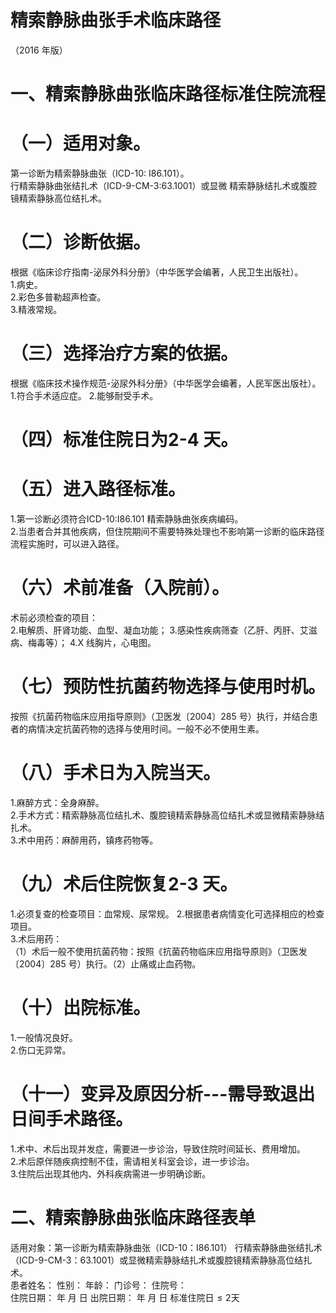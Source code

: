 # 精索静脉曲张手术临床路径  
（2016 年版）  
# 一、精索静脉曲张临床路径标准住院流程  
# （一）适用对象。  
第一诊断为精索静脉曲张（ICD-10: I86.101）。  
行精索静脉曲张结扎术（ICD-9-CM-3:63.1001）或显微 精索静脉结扎术或腹腔镜精索静脉高位结扎术。  
# （二）诊断依据。  
根据《临床诊疗指南-泌尿外科分册》（中华医学会编著，人民卫生出版社）。  
1.病史。  
2.彩色多普勒超声检查。  
3.精液常规。  
# （三）选择治疗方案的依据。  
根据《临床技术操作规范-泌尿外科分册》（中华医学会编著，人民军医出版社）。  
1.符合手术适应症。 2.能够耐受手术。  
# （四）标准住院日为2-4 天。  
# （五）进入路径标准。  
1.第一诊断必须符合ICD-10:I86.101 精索静脉曲张疾病编码。  
2.当患者合并其他疾病，但住院期间不需要特殊处理也不影响第一诊断的临床路径流程实施时，可以进入路径。  
# （六）术前准备（入院前）。  
术前必须检查的项目：  
2.电解质、肝肾功能、血型、凝血功能； 3.感染性疾病筛查（乙肝、丙肝、艾滋病、梅毒等）； 4.X 线胸片，心电图。  
# （七）预防性抗菌药物选择与使用时机。  
按照《抗菌药物临床应用指导原则》（卫医发〔2004〕285 号）执行，并结合患者的病情决定抗菌药物的选择与使用时间。一般不必不使用生素。  
# （八）手术日为入院当天。  
1.麻醉方式：全身麻醉。  
2.手术方式：精索静脉高位结扎术、腹腔镜精索静脉高位结扎术或显微精索静脉结扎术。  
3.术中用药：麻醉用药，镇疼药物等。  
# （九）术后住院恢复2-3 天。  
1.必须复查的检查项目：血常规、尿常规。 2.根据患者病情变化可选择相应的检查项目。  
3.术后用药：  
（1）术后一般不使用抗菌药物：按照《抗菌药物临床应用指导原则》（卫医发〔2004〕285 号）执行。（2）止痛或止血药物。  
# （十）出院标准。  
1.一般情况良好。  
2.伤口无异常。  
# （十一）变异及原因分析---需导致退出日间手术路径。  
1.术中、术后出现并发症，需要进一步诊治，导致住院时间延长、费用增加。  
2.术后原伴随疾病控制不佳，需请相关科室会诊，进一步诊治。  
3.住院后出现其他内、外科疾病需进一步明确诊断。  
# 二、精索静脉曲张临床路径表单  
适用对象：第一诊断为精索静脉曲张（ICD-10：I86.101） 行精索静脉曲张结扎术（ICD-9-CM-3：63.1001）或显微精索静脉结扎术或腹腔镜精索静脉高位结扎术。  
患者姓名：               性别：    年龄：      门诊号：        住院号：  
住院日期：       年   月   日     出院日期：     年  月  日   标准住院日${\leqslant}2$天  

